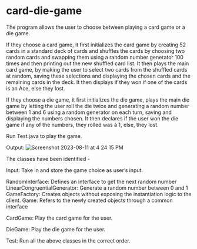 # card-die-game
 The program allows the user to choose between playing a card game or a die game.

 If they choose a card game, it first initializes the card game by creating 52 cards in a standard deck of cards and shuffles the cards by choosing two random cards and swapping them using a random number generator 100 times and then printing out the new shuffled card list. It then plays the main card game, by making the user to select two cards from the shuffled cards at random, saving these selections and displaying the chosen cards and the remaining cards in the deck. It then displays if they won if one of the cards is an Ace, else they lost.

 If they choose a die game, it first initializes the die game, plays the main die game by letting the user roll the die twice and generating a random number between 1 and 6 using a random generator on each turn, saving and displaying the numbers chosen. It then declares if the user won the die game if any of the numbers, they rolled was a 1, else, they lost.

Run Test.java to play the game.

Output:
![Screenshot 2023-08-11 at 4 24 15 PM](https://github.com/cedgark/card-die-game/assets/114522674/20ff8e4a-42de-4ed3-9975-ed416a6058ea)

The classes have been identified -

Input: Take in and store the game choice as user’s input.

RandomInterface: Defines an interface to get the next random number LinearCongruentialGenerator: Generate a random number between 0 and 1 
GameFactory: Creates objects without exposing the instantiation logic to the client. Game: Refers to the newly created objects through a common interface

CardGame: Play the card game for the user.

DieGame: Play the die game for the user.

Test: Run all the above classes in the correct order.
